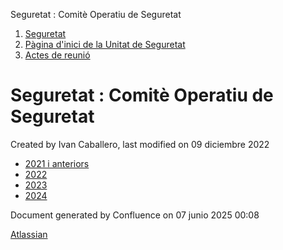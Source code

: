 Seguretat : Comitè Operatiu de Seguretat  

1.  [Seguretat](index.md)
2.  [Pàgina d'inici de la Unitat de Seguretat](15368362.md)
3.  [Actes de reunió](26317880.md)

Seguretat : Comitè Operatiu de Seguretat
========================================

Created by Ivan Caballero, last modified on 09 diciembre 2022

*   [2021 i anteriors](2021-i-anteriors_100010202.md)
*   [2022](2022_100010196.md)
*   [2023](2023_100010194.md)
*   [2024](2024_100010192.md)

Document generated by Confluence on 07 junio 2025 00:08

[Atlassian](http://www.atlassian.com/)